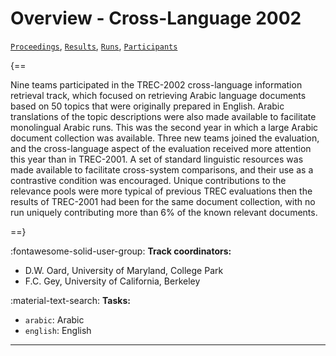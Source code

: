 # Overview - Cross-Language 2002

[`Proceedings`](./proceedings.md), [`Results`](./results.md), [`Runs`](./runs.md), [`Participants`](./participants.md)

{==

Nine teams participated in the TREC-2002 cross-language information retrieval track, which focused on retrieving Arabic language documents based on 50 topics that were originally prepared in English. Arabic translations of the topic descriptions were also made available to facilitate monolingual Arabic runs. This was the second year in which a large Arabic document collection was available. Three new teams joined the evaluation, and the cross-language aspect of the evaluation received more attention this year than in TREC-2001. A set of standard linguistic resources was made available to facilitate cross-system comparisons, and their use as a contrastive condition was encouraged. Unique contributions to the relevance pools were more typical of previous TREC evaluations then the results of TREC-2001 had been for the same document collection, with no run uniquely contributing more than 6% of the known relevant documents.

==}

:fontawesome-solid-user-group: **Track coordinators:**

- D.W. Oard, University of Maryland, College Park 
- F.C. Gey, University of California, Berkeley 

:material-text-search: **Tasks:**

- `arabic`: Arabic 
- `english`: English 



---

